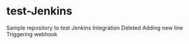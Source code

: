 # test-Jenkins
Sample repository to test Jenkins Integration
Deleted
Adding new line
Triggering webhook
